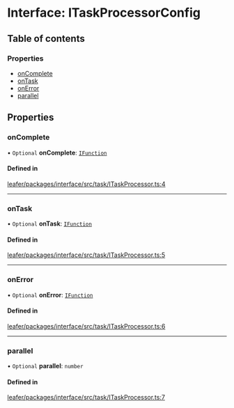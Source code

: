 # Interface: ITaskProcessorConfig

## Table of contents

### Properties

- [onComplete](ITaskProcessorConfig.md#oncomplete)
- [onTask](ITaskProcessorConfig.md#ontask)
- [onError](ITaskProcessorConfig.md#onerror)
- [parallel](ITaskProcessorConfig.md#parallel)

## Properties

### onComplete

• `Optional` **onComplete**: [`IFunction`](IFunction.md)

#### Defined in

[leafer/packages/interface/src/task/ITaskProcessor.ts:4](https://github.com/leaferjs/leafer/blob/985f85e/packages/interface/src/task/ITaskProcessor.ts#L4)

___

### onTask

• `Optional` **onTask**: [`IFunction`](IFunction.md)

#### Defined in

[leafer/packages/interface/src/task/ITaskProcessor.ts:5](https://github.com/leaferjs/leafer/blob/985f85e/packages/interface/src/task/ITaskProcessor.ts#L5)

___

### onError

• `Optional` **onError**: [`IFunction`](IFunction.md)

#### Defined in

[leafer/packages/interface/src/task/ITaskProcessor.ts:6](https://github.com/leaferjs/leafer/blob/985f85e/packages/interface/src/task/ITaskProcessor.ts#L6)

___

### parallel

• `Optional` **parallel**: `number`

#### Defined in

[leafer/packages/interface/src/task/ITaskProcessor.ts:7](https://github.com/leaferjs/leafer/blob/985f85e/packages/interface/src/task/ITaskProcessor.ts#L7)
